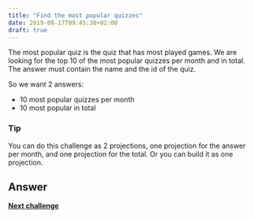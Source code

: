 ```yaml
---
title: "Find the most popular quizzes"
date: 2019-08-17T09:45:38+02:00
draft: true
---
```


The most popular quiz is the quiz that has most played games.
We are looking for the top 10 of the most popular quizzes per month and in total. The answer must contain the name and the id of the quiz.

So we want 2 answers:

- 10 most popular quizzes per month
- 10 most popular in total

### Tip

You can do this challenge as 2 projections, one projection for the answer per month, and one projection for the total. Or you can build it as one projection.

## Answer


**[Next challenge](/challenge/find_inactive_players)**
